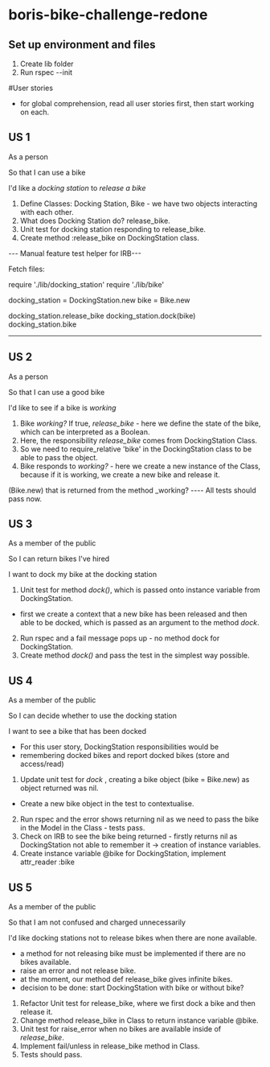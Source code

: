 # boris-bike-challenge-redone

## Set up environment and files

1. Create lib folder
2. Run rspec --init

#User stories
* for global comprehension, read all user stories first, then start working on each.

## US 1
As a person

So that I can use a bike

I'd like a _docking station_ to _release a bike_

1. Define Classes: Docking Station, Bike - we have two objects interacting with each other.
2. What does Docking Station do? release_bike. 
3. Unit test for docking station responding to release_bike.
4. Create method :release_bike on DockingStation class.

--- Manual feature test helper for IRB---

Fetch files:

require './lib/docking_station'
require './lib/bike'


docking_station = DockingStation.new
bike = Bike.new

docking_station.release_bike
docking_station.dock(bike)
docking_station.bike




---

## US 2
As a person

So that I can use a good bike

I'd like to see if a bike is _working_
1. Bike _working?_ If true, _release_bike_ - here we define the state of the bike, which can be interpreted as a Boolean.
2. Here, the responsibility _release_bike_ comes from DockingStation Class.
3. So we need to require_relative 'bike' in the DockingStation class to be able to pass the object.
4. Bike responds to _working?_ - here we create a new instance of the Class, because if it is working, we create a new bike and release it.

(Bike.new) that is returned from the method _working? 
---- All tests should pass now.

## US 3
As a member of the public

So I can return bikes I've hired

I want to dock my bike at the docking station

1. Unit test for method _dock()_, which is passed onto instance variable from DockingStation.
 - first we create a context that a new bike has been released and then able to be docked,
 which is passed as an argument to the method _dock_.
2. Run rspec and a fail message pops up - no method dock for DockingStation.
3. Create method _dock()_ and pass the test in the simplest way possible.

## US 4
As a member of the public

So I can decide whether to use the docking station

I want to see a bike that has been docked 
* For this user story, DockingStation responsibilities would be 
* remembering docked bikes and report docked bikes (store and access/read)

1. Update unit test for _dock_ , creating a bike object (bike = Bike.new) as 
object returned was nil. 
* Create a new bike object in the test to contextualise.
2. Run rspec and the error shows returning nil as we need to pass the bike in the 
Model in the Class - tests pass.
3. Check on IRB to see the bike being returned - firstly returns nil as DockingStation 
not able to remember it -> creation of instance variables.
4. Create instance variable @bike for DockingStation, implement attr_reader :bike

## US 5
As a member of the public

So that I am not confused and charged unnecessarily

I'd like docking stations not to release bikes when there are none available.
* a method for not releasing bike must be implemented if there are no bikes available.
* raise an error and not release bike.
* at the moment, our method def release_bike gives infinite bikes.
* decision to be done: start DockingStation with bike or without bike?

1. Refactor Unit test for release_bike, where we first dock a bike and then release it.
2. Change method release_bike in Class to return instance variable @bike.
3. Unit test for raise_error when no bikes are available inside of _release_bike_.
4. Implement fail/unless in release_bike method in Class.
5. Tests should pass.






 


